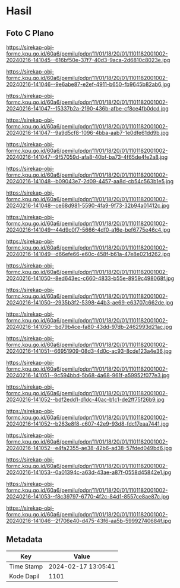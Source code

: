 # Hasil

## Foto C Plano

https://sirekap-obj-formc.kpu.go.id/60a6/pemilu/pdpr/11/01/18/20/01/1101182001002-20240216-141045--616bf50e-37f7-40d3-9aca-2d6810c8023e.jpg

https://sirekap-obj-formc.kpu.go.id/60a6/pemilu/pdpr/11/01/18/20/01/1101182001002-20240216-141046--9e6abe87-e2ef-4911-b650-fb9645b82ab6.jpg

https://sirekap-obj-formc.kpu.go.id/60a6/pemilu/pdpr/11/01/18/20/01/1101182001002-20240216-141047--15337b2a-2190-436b-afbe-cf8ce4fb0dcd.jpg

https://sirekap-obj-formc.kpu.go.id/60a6/pemilu/pdpr/11/01/18/20/01/1101182001002-20240216-141047--9a9d5cf8-1096-4bba-aab7-1e0dfe61dd9b.jpg

https://sirekap-obj-formc.kpu.go.id/60a6/pemilu/pdpr/11/01/18/20/01/1101182001002-20240216-141047--9f57059d-afa8-40bf-ba73-4f65de4fe2a8.jpg

https://sirekap-obj-formc.kpu.go.id/60a6/pemilu/pdpr/11/01/18/20/01/1101182001002-20240216-141048--b09043e7-2d09-4457-aa8d-cb54c563b1e5.jpg

https://sirekap-obj-formc.kpu.go.id/60a6/pemilu/pdpr/11/01/18/20/01/1101182001002-20240216-141048--ce68d981-5590-4fa9-9f73-32b94a01412c.jpg

https://sirekap-obj-formc.kpu.go.id/60a6/pemilu/pdpr/11/01/18/20/01/1101182001002-20240216-141049--44d9c0f7-5666-4df0-a16e-bef6775e46c4.jpg

https://sirekap-obj-formc.kpu.go.id/60a6/pemilu/pdpr/11/01/18/20/01/1101182001002-20240216-141049--d66efe66-e60c-458f-b61a-47e8e021d262.jpg

https://sirekap-obj-formc.kpu.go.id/60a6/pemilu/pdpr/11/01/18/20/01/1101182001002-20240216-141050--8ed643ec-c660-4833-b55e-8959c498068f.jpg

https://sirekap-obj-formc.kpu.go.id/60a6/pemilu/pdpr/11/01/18/20/01/1101182001002-20240216-141050--2935b3f2-5398-44b3-ae69-e63707c662de.jpg

https://sirekap-obj-formc.kpu.go.id/60a6/pemilu/pdpr/11/01/18/20/01/1101182001002-20240216-141050--bd79b4ce-fa80-43dd-97db-2462993d21ac.jpg

https://sirekap-obj-formc.kpu.go.id/60a6/pemilu/pdpr/11/01/18/20/01/1101182001002-20240216-141051--66951909-08d3-4d0c-ac93-8cde123a4e36.jpg

https://sirekap-obj-formc.kpu.go.id/60a6/pemilu/pdpr/11/01/18/20/01/1101182001002-20240216-141051--9c594bbd-5b68-4a68-961f-a59952f077e3.jpg

https://sirekap-obj-formc.kpu.go.id/60a6/pemilu/pdpr/11/01/18/20/01/1101182001002-20240216-141052--bdf2edd1-d1dc-40ac-b1c1-de2ff75f26b9.jpg

https://sirekap-obj-formc.kpu.go.id/60a6/pemilu/pdpr/11/01/18/20/01/1101182001002-20240216-141052--b263e8f8-c607-42e9-93d8-fdc17eaa7441.jpg

https://sirekap-obj-formc.kpu.go.id/60a6/pemilu/pdpr/11/01/18/20/01/1101182001002-20240216-141052--e4fa2355-ae38-42b6-ad38-57fded049bd6.jpg

https://sirekap-obj-formc.kpu.go.id/60a6/pemilu/pdpr/11/01/18/20/01/1101182001002-20240216-141053--0a01394c-a63d-43ae-a87f-0558d45842e1.jpg

https://sirekap-obj-formc.kpu.go.id/60a6/pemilu/pdpr/11/01/18/20/01/1101182001002-20240216-141053--f8c39797-6770-4f2c-84d1-8557ce8ae87c.jpg

https://sirekap-obj-formc.kpu.go.id/60a6/pemilu/pdpr/11/01/18/20/01/1101182001002-20240216-141046--2f706e40-d475-43f6-aa5b-59992740684f.jpg


## Metadata

| Key        | Value               |
| ---------- | ------------------- |
| Time Stamp | 2024-02-17 13:05:41 |
| Kode Dapil | 1101                |



